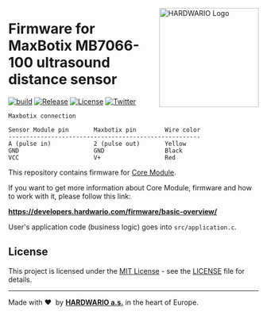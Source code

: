 <a href="https://www.hardwario.com/"><img src="https://www.hardwario.com/ci/assets/hw-logo.svg" width="200" alt="HARDWARIO Logo" align="right"></a>

# Firmware for MaxBotix MB7066-100 ultrasound distance sensor

[![build](https://github.com/hardwario/twr-lcd-maxbotix-ultrasound-distance/actions/workflows/main.yml/badge.svg)](https://github.com/hardwario/twr-lcd-maxbotix-ultrasound-distance/actions/workflows/main.yml)
[![Release](https://img.shields.io/github/release/bigclownprojects/bcf-lcd-maxbotix-ultrasound-distance.svg)](https://github.com/bigclownprojects/bcf-lcd-maxbotix-ultrasound-distance/releases)
[![License](https://img.shields.io/github/license/bigclownprojects/bcf-lcd-maxbotix-ultrasound-distance.svg)](https://github.com/bigclownprojects/bcf-lcd-maxbotix-ultrasound-distance/blob/master/LICENSE)
[![Twitter](https://img.shields.io/twitter/follow/hardwario_en.svg?style=social&label=Follow)](https://twitter.com/hardwario_en)

```
Maxbotix connection

Sensor Module pin       Maxbotix pin        Wire color
------------------------------------------------------
A (pulse in)            2 (pulse out)       Yellow
GND                     GND                 Black
VCC                     V+                  Red
```

This repository contains firmware for [Core Module](https://shop.bigclown.com/core-module).

If you want to get more information about Core Module, firmware and how to work with it, please follow this link:

**https://developers.hardwario.com/firmware/basic-overview/**

User's application code (business logic) goes into `src/application.c`.

## License

This project is licensed under the [MIT License](https://opensource.org/licenses/MIT/) - see the [LICENSE](LICENSE) file for details.

---

Made with &#x2764;&nbsp; by [**HARDWARIO a.s.**](https://www.hardwario.com/) in the heart of Europe.
